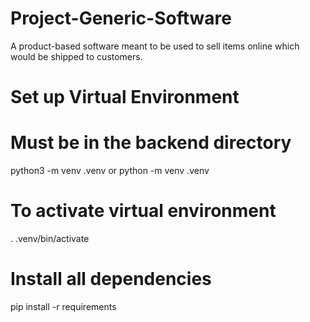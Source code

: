 # Project-Generic-Software
A product-based software meant to be used to sell items online which would be shipped to customers. 

# Set up Virtual Environment
# Must be in the backend directory
python3 -m venv .venv
or
python -m venv .venv

# To activate virtual environment
. .venv/bin/activate

# Install all dependencies
pip install -r requirements
